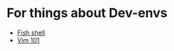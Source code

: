 # For things about Dev-envs

* [Fish shell](https://fishshell.com/)
* [Vim 101](https://www.linux.com/learn/vim-101-beginners-guide-vim)